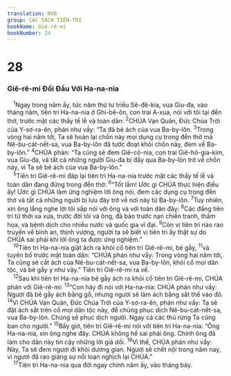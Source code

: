 ```yaml
---
translation: NVB
group: CÁC SÁCH TIÊN-TRI
bookName: Giê-rê-mi 
bookNumber: 24
---
```


<div class="title"><h1>28</h1><h3>Giê-rê-mi Đối Đầu Với Ha-na-nia </h3></div>
<span class="verse gie_28_1"> <sup>1</sup>Ngay trong năm ấy, tức năm thứ tư triều Sê-đê-kia, vua Giu-đa, vào tháng năm, tiên tri Ha-na-nia ở Ghi-bê-ôn, con trai A-xua, nói với tôi tại đền thờ, trước mặt các thầy tế lễ và toàn dân: </span>
<span class="verse gie_28_2"><sup>2</sup>CHÚA Vạn Quân, Đức Chúa Trời của Y-sơ-ra-ên, phán như vầy: “Ta đã bẻ ách của vua Ba-by-lôn. </span>
<span class="verse gie_28_3"><sup>3</sup>Trong vòng hai năm tới, Ta sẽ hoàn lại chốn này mọi dụng cụ trong đền thờ mà Nê-bu-cát-nết-sa, vua Ba-by-lôn đã tước đoạt khỏi chốn này, đem về Ba-by-lôn.” </span>
<span class="verse gie_28_4"><sup>4</sup>CHÚA phán: “Ta cũng sẽ đem Giê-cô-nia, con trai Giê-hô-gia-kim, vua Giu-đa, và tất cả những người Giu-đa bị đầy qua Ba-by-lôn trở về chốn này, vì Ta sẽ bẻ ách của vua Ba-by-lôn.” <br/></span>
<span class="verse gie_28_5"> <sup>5</sup>Tiên tri Giê-rê-mi đáp lại tiên tri Ha-na-nia trước mặt các thầy tế lễ và toàn dân đang đứng trong đền thờ: </span>
<span class="verse gie_28_6"><sup>6</sup>“Tốt lắm! Ước gì CHÚA thực hiện điều ấy! Ước gì CHÚA làm ứng nghiệm lời ông nói, đem các dụng cụ trong đền thờ và tất cả những người bị lưu đày trở về nơi này từ Ba-by-lôn. </span>
<span class="verse gie_28_7"><sup>7</sup>Tuy nhiên, xin ông lắng nghe lời tôi sắp nói với ông và với toàn dân đây: </span>
<span class="verse gie_28_8"><sup>8</sup>Các đấng tiên tri từ thời xa xưa, trước đời tôi và ông, đã báo trước nạn chiến tranh, thảm họa, và bệnh dịch cho nhiều nước và quốc gia vĩ đại. </span>
<span class="verse gie_28_9"><sup>9</sup>Còn vị tiên tri nào rao truyền về bình an, thịnh vượng, người ta sẽ biết vị tiên tri ấy thật sự do CHÚA sai phái khi lời ông ta được ứng nghiệm.” <br/></span>
<span class="verse gie_28_10"> <sup>10</sup>Tiên tri Ha-na-nia giật ách ra khỏi cổ tiên tri Giê-rê-mi, bẻ gẫy, </span>
<span class="verse gie_28_11"><sup>11</sup>và tuyên bố trước mặt toàn dân: “CHÚA phán như vầy: Trong vòng hai năm tới, Ta cũng sẽ cất ách của Nê-bu-cát-nết-sa, vua Ba-by-lôn, khỏi cổ mọi dân tộc, và bẻ gẫy y như vậy.” Tiên tri Giê-rê-mi ra về. <br/></span>
<span class="verse gie_28_12"> <sup>12</sup>Sau khi tiên tri Ha-na-nia bẻ gẫy ách ra khỏi cổ tiên tri Giê-rê-mi, CHÚA phán với Giê-rê-mi: </span>
<span class="verse gie_28_13"><sup>13</sup>“Con hãy đi nói với Ha-na-nia: CHÚA phán như vầy: Ngươi đã bẻ gẫy ách bằng gỗ, nhưng ngươi sẽ làm ách bằng sắt thế vào đó. </span>
<span class="verse gie_28_14"><sup>14</sup>Vì CHÚA Vạn Quân, Đức Chúa Trời của Y-sơ-ra-ên, phán như vầy: Ta sẽ đặt ách sắt trên cổ mọi dân tộc này, để chúng phục dịch Nê-bu-cát-nết-sa, vua Ba-by-lôn. Chúng sẽ phục dịch người. Ngay cả các thú rừng Ta cũng ban cho người.” </span>
<span class="verse gie_28_15"><sup>15</sup>Bấy giờ, tiên tri Giê-rê-mi nói với tiên tri Ha-na-nia: “Ông Ha-na-nia, xin ông nghe đây. CHÚA không hề sai phái ông. Chính ông đã làm cho dân này tin cậy những lời giả dối. </span>
<span class="verse gie_28_16"><sup>16</sup>Vì thế, CHÚA phán như vầy: Này, Ta sẽ đem ngươi đi khỏi dương gian. Ngươi sẽ chết nội trong năm nay, vì ngươi đã rao giảng sự nổi loạn nghịch lại CHÚA.” <br/></span>
<span class="verse gie_28_17"> <sup>17</sup>Tiên tri Ha-na-nia qua đời ngay chính năm ấy, vào tháng bảy. <br/></span>
